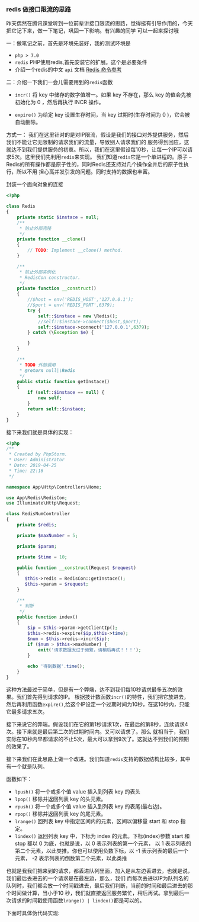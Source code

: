 ### redis 做接口限流的思路

昨天偶然在腾讯课堂听到一位前辈讲接口限流的思路，觉得挺有引导作用的，今天把它记下来，做一下笔记，巩固一下影响。有兴趣的同学
可以一起来探讨哦

一：做笔记之前，首先是环境先装好，我的测试环境是

* `php > 7.0`
* `redis` PHP使用redis,首先安装它的扩展。这个是必要条件
* 介绍一个redis的中文 `api` 文档 [Redis 命令参考](http://doc.redisfans.com/)

二：介绍一下我们一会儿需要用到的`redis`函数

* `incr()` 将 key 中储存的数字值增一。如果 key 不存在，那么 key 的值会先被初始化为 0 ，然后再执行 INCR 操作。

* `expire()` 为给定 key 设置生存时间，当 key 过期时(生存时间为 0 )，它会被自动删除。

方式一： 我们在这里针对的是对IP限流，假设是我们的接口对外提供服务，然后我们不能让它无限制的请求我们的流量，导致别人请求我们的
服务得到回应，这就达不到我们提供服务的初衷。所以，我们在这里假设每10秒，让每一个IP可以请求5次。这里我们先利用`redis`来实现。
我们知道`redis`它是一个单进程的。原子 – Redis的所有操作都是原子性的，同时Redis还支持对几个操作全并后的原子性执行，所以不用
担心高并发引发的问题。同时支持的数据也丰富。

封装一个面向对象的连接

```php
<?php

class Redis
{
    private static $instace = null;
    /**
     * 防止外部克隆
     */
    private function __clone()
    {
        // TODO: Implement __clone() method.
    }

    /**
     * 防止外部实例化
     * RedisCon constructor.
     */
    private function __construct()
    {
        //$host = env('REDIS_HOST','127.0.0.1');
        //$port = env('REDIS_PORT',6379);
        try {
            self::$instace = new \Redis();
            //self::$instace->connect($host,$port);
            self::$instace->connect('127.0.0.1',6379);
        } catch (\Exception $e) {

        }
    }

    /**
     * TODO 外部调用
     * @return null|\Redis
     */
    public static function getInstace()
    {
        if (self::$instace == null) {
            new self;
        }
        return self::$instace;
    }
}
```

接下来我们就是具体的实现：

```php
<?php
/**
 * Created by PhpStorm.
 * User: Administrator
 * Date: 2019-04-25
 * Time: 22:16
 */

namespace App\Http\Controllers\Home;

use App\Redis\RedisCon;
use Illuminate\Http\Request;

class RedisNumController
{
    private $redis;

    private $maxNumber = 5;

    private $param;

    private $time = 10;

    public function __construct(Request $request)
    {
       $this->redis = RedisCon::getInstace();
       $this->param = $request;
    }

    /**
     * 判断
     */
    public function index()
    {
        $ip = $this->param->getClientIp();
        $this->redis->expire($ip,$this->time);
        $num = $this->redis->incr($ip);
        if ($num > $this->maxNumber) {
            exit('请求数据太过于频繁，请稍后再试！！！');
        }
        
        echo '得到数据'.time();
    }
}
```

这种方法最过于简单，但是有一个弊端，达不到我们每10秒请求最多五次的效果。我们首先得到请求的IP。
根据技计数函数`incr()`的特性，我们把它放进去，然后再利用函数`expire()`,给这个IP设定一个过期时间为10秒，在这10秒内，只能
它最多请求五次。

接下来说它的弊端。假设我们在它的第1秒请求1次，在最后的第8秒，连续请求4次。接下来就是最后第二次的过期时间内。又可以请求了。那么
就相当于，我们实际在10秒内早都请求的不止5次，最大可以拿到9次了。这就达不到我们的预期的效果了。

接下来我们在此思路上做一个改进。我们知道`redis`支持的数据结构比较多，其中有一个就是队列。

函数如下：

* `lpush()` 将一个或多个值 value 插入到列表 key 的表头
* `lpop()` 移除并返回列表 key 的头元素。
* `rpush()` 将一个或多个值 value 插入到列表 key 的表尾(最右边)。
* `rpop()` 移除并返回列表 key 的尾元素。
* `lrange()` 回列表 key 中指定区间内的元素，区间以偏移量 start 和 stop 指定。
* `lindex()` 返回列表 key 中，下标为 index 的元素。下标(index)参数 start 和 stop 都以 0 为底，也就是说，以 0 表示列表的第一个元素，
以 1 表示列表的第二个元素，以此类推。你也可以使用负数下标，以 -1 表示列表的最后一个元素， -2 表示列表的倒数第二个元素，以此类推


也就是我我们把来到的请求，都丢进队列里面，加入是从左边丢进去，也就是说，我们最后丢进去的一个请求是在最左边，那么，我们
而每次丢进以IP为队列名的队列时，我们都会放一个时间戳进去，最后我们判断，当前的时间和最后进去的那个时间做计算，当小于10
秒，我们就直接返回服务繁忙，稍后再试。拿到最后一次请求的时间戳使用函数`lrange() | lindex()`都是可以的。

下面时具体伪代码实现:

